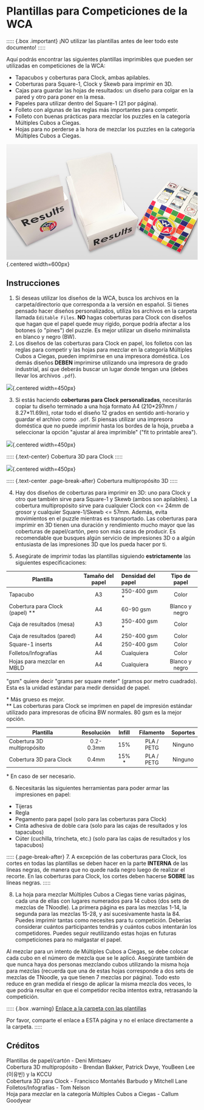 # Plantillas para Competiciones de la WCA

::::: {.box .important}
¡NO utilizar las plantillas antes de leer todo este documento!
:::::

Aquí podrás encontrar las siguientes plantillas imprimibles que pueden ser utilizadas en competiciones de la WCA:

- Tapacubos y coberturas para Clock, ambas apilables.
- Coberturas para Square-1, Clock y Skewb para imprimir en 3D.
- Cajas para guardar las hojas de resultados: un diseño para colgar en la pared y otro para poner en la mesa.
- Papeles para utilizar dentro del Square-1 (21 por página).
- Folleto con algunas de las reglas más importantes para competir.
- Folleto con buenas prácticas para mezclar los puzzles en la categoría Múltiples Cubos a Ciegas.
- Hojas para no perderse a la hora de mezclar los puzzles en la categoría Múltiples Cubos a Ciegas.

![](images/results_boxes_and_cube_cover.jpg){.centered width=600px}

## Instrucciones

1. Si deseas utilizar los diseños de la WCA, busca los archivos en la carpeta/directorio que corresponda a la versión en español. Si tienes pensado hacer diseños personalizados, utiliza los archivos en la carpeta llamada `Editable Files`. **NO** hagas coberturas para Clock con diseños que hagan que el papel quede muy rígido, porque podría afectar a los botones (o "pines") del puzzle. Es mejor utilizar un diseño minimalista en blanco y negro (BW).
2. Los diseños de las coberturas para Clock en papel, los folletos con las reglas para competir y las hojas para mezclar en la categoría Múltiples Cubos a Ciegas, pueden imprimirse en una impresora doméstica. Los demás diseños **DEBEN** imprimirse utilizando una impresora de grado industrial, así que deberás buscar un lugar donde tengan una (debes llevar los archivos `.pdf`).

![](images/paper_clock_covers.jpg){.centered width=450px}

3. Si estás haciendo **coberturas para Clock personalizadas**, necesitarás copiar tu diseño terminado a una hoja formato A4 (210\*297mm / 8.27\*11.69in), rotar todo el diseño 12 grados en sentido anti-horario y guardar el archivo como `.pdf`. Si piensas utilizar una impresora doméstica que no puede imprimir hasta los bordes de la hoja, prueba a seleccionar la opción "ajustar al área imprimible" ("fit to printable area").

![](images/clock_in_3d_cover.jpg){.centered width=450px}

::::: {.text-center}
Cobertura 3D para Clock
:::::

![](images/sq1_in_3d_cover.jpg){.centered width=450px}

::::: {.text-center .page-break-after}
Cobertura multipropósito 3D
:::::

4. Hay dos diseños de coberturas para imprimir en 3D: uno para Clock y otro que también sirve para Square-1 y Skewb (ambos son apilables). La cobertura multipropósito sirve para cualquier Clock con <= 24mm de grosor y cualquier Square-1/Skewb <= 57mm. Además, evita movimientos en el puzzle mientras es transportado. Las coberturas para imprimir en 3D tienen una duración y rendimiento mucho mayor que las coberturas de papel/cartón, pero son más caras de producir. Es recomendable que busques algún servicio de impresiones 3D o a algún entusiasta de las impresiones 3D que los pueda hacer por ti.

5. Asegúrate de imprimir todas las plantillas siguiendo **estrictamente** las siguientes especificaciones:

| Plantilla                         | Tamaño del papel | Densidad del papel | Tipo de papel  |
| --------------------------------- | :--------------: | :----------------- | :------------: |
| Tapacubo                          |        A3        | 350-400 gsm \*     |     Color      |
| Cobertura para Clock (papel) \*\* |        A4        | 60-90 gsm          | Blanco y negro |
| Caja de resultados (mesa)         |        A3        | 350-400 gsm \*     |     Color      |
| Caja de resultados (pared)        |        A4        | 250-400 gsm        |     Color      |
| Square-1 inserts                  |        A4        | 250-400 gsm        |     Color      |
| Folletos/Infografías              |        A4        | Cualquiera         |     Color      |
| Hojas para mezclar en MBLD        |        A4        | Cualquiera         | Blanco y negro |

"gsm" quiere decir "grams per square meter" (gramos por metro cuadrado). Esta es la unidad estándar para medir densidad de papel.

\* Más grueso es mejor.<br/>
\*\* Las coberturas para Clock se imprimen en papel de impresión estándar utilizado para impresoras de oficina BW normales. 80 gsm es la mejor opción.

| Plantilla                           | Resolución |  Infill  | Filamento  |  Soportes  |
| ----------------------------------- | :--------: | :------: | :--------: | :--------: |
| Cobertura 3D multipropósito         | 0.2-0.3mm  |   15%    | PLA / PETG |  Ninguno   |
| Cobertura 3D para Clock             |   0.4mm    |   15% \* | PLA / PETG |  Ninguno   |

\* En caso de ser necesario.

6. Necesitarás las siguientes herramientas para poder armar las impresiones en papel:

- Tijeras
- Regla
- Pegamento para papel (solo para las coberturas para Clock)
- Cinta adhesiva de doble cara (solo para las cajas de resultados y los tapacubos)
- Cúter (cuchilla, trincheta, etc.) (solo para las cajas de resultados y los tapacubos)

::::: {.page-break-after}
7. A excepción de las coberturas para Clock, los cortes en todas las plantillas se deben hacer en la parte **INTERNA** de las líneas negras, de manera que no quede nada negro luego de realizar el recorte. En las coberturas para Clock, los cortes deben hacerse **SOBRE** las líneas negras.
:::::

8. La hoja para mezclar Múltiples Cubos a Ciegas tiene varias páginas, cada una de ellas con lugares numerados para 14 cubos (dos sets de mezclas de TNoodle). La primera página es para las mezclas 1-14, la segunda para las mezclas 15-28, y así sucesivamente hasta la 84. Puedes imprimir tantas como necesites para tu competición. Deberías considerar cuántos participantes tendrás y cuántos cubos intentarán los competidores. Puedes seguir reutilizando estas hojas en futuras competiciones para no malgastar el papel.

Al mezclar para un intento de Múltiples Cubos a Ciegas, se debe colocar cada cubo en el número de mezcla que se le aplicó. Asegúrate también de que nunca haya dos personas mezclando cubos utilizando la misma hoja para mezclas (recuerda que una de estas hojas corresponde a dos sets de mezclas de TNoodle, ya que tienen 7 mezclas por página). Todo esto reduce en gran medida el riesgo de aplicar la misma mezcla dos veces, lo que podría resultar en que el competidor reciba intentos extra, retrasando la competición.

::::: {.box .warning}
[Enlace a la carpeta con las plantillas](https://drive.google.com/drive/folders/1EVqEWSqruZ8_vEJpUmqhFUqaikzgUkkP?usp=sharing)

Por favor, comparte el enlace a ESTA página y no el enlace directamente a la carpeta.
:::::

## Créditos

Plantillas de papel/cartón - Deni Mintsaev<br/>
Cobertura 3D multipropósito - Brendan Bakker, Patrick Dwye, YouBeen Lee (이유빈) y la KCCU<br/>
Cobertura 3D para Clock - Francisco Montañés Barbudo y Mitchell Lane<br/>
Folletos/Infografías - Tom Nelson<br/>
Hoja para mezclar en la categoría Múltiples Cubos a Ciegas - Callum Goodyear
